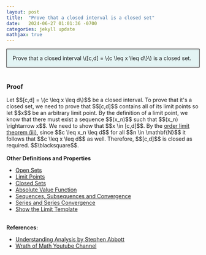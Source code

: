 ```yaml
---
layout: post
title:  "Prove that a closed interval is a closed set"
date:   2024-06-27 01:01:36 -0700
categories: jekyll update
mathjax: true
---
```

<div style="background-color: #E3F4F4; padding: 15px 15px 15px 15px; border:1px solid black;">
  Prove that a closed interval \([c,d] = \{c \leq x \leq d\}\) is a closed set.
</div>
<br>
<!------------------------------------------------------------------------------------>
<h3>Proof</h3>
Let $$[c,d] = \{c \leq x \leq d\}$$ be a closed interval. To prove that it's a closed set, we need to prove that $$[c,d]$$ contains all of its limit points so let $$x$$ be an arbitrary limit point. By the definition of a limit point, we know that there must exist a sequence $$(x_n)$$ such that $$(x_n) \rightarrow x$$. We need to show that $$x \in [c,d]$$. 
By the <a href="https://strncat.github.io/jekyll/update/2024/06/02/analysis-seq-order-limit-theorem.html">order limit theorem (iii)</a>, since $$c \leq x_n \leq d$$ for all $$n \in \mathbf{N}$$ it follows that $$c \leq x \leq d$$ as well. Therefore, $$[c,d]$$ is closed as required. $$\blacksquare$$.
<br>
<br>
<!------------------------------------------------------------------------------------>
<b>Other Definitions and Properties</b>
<ul>
<li><a href="https://strncat.github.io/jekyll/update/2024/06/22/analysis-sets-open.html">Open Sets</a></li>
<li><a href="https://strncat.github.io/jekyll/update/2024/06/24/analysis-sets-limit-points.html">Limit Points</a></li>
<li><a href="https://strncat.github.io/jekyll/update/2024/06/25/analysis-sets-closed.html">Closed Sets</a></li>	
<li><a href="https://strncat.github.io/jekyll/update/2024/05/26/analysis-absolute-value-properties.html">Absolute Value Function</a></li>
<li><a href="https://strncat.github.io/jekyll/update/2024/05/21/analysis-seq-definitions.html">Sequences, Subsequences and Convergence</a></li>
<li><a href="https://strncat.github.io/jekyll/update/2024/06/10/analysis-series-definitions.html">Series and Series Convergence</a></li>
<li><a href="https://strncat.github.io/jekyll/update/2024/05/12/analysis-seq-limit-template.html">Show the Limit Template</a></li>
</ul>
<br>
<!------------------------------------------------------------------------------------>
<b>References:</b>
<ul>
<li><a href="https://www.amazon.com/Understanding-Analysis-Undergraduate-Texts-Mathematics/dp/1493927116">Understanding Analysis by Stephen Abbott</a></li>
<li><a href="https://www.youtube.com/watch?v=Mh1noyFVNVg">Wrath of Math Youtube Channel</a></li>
</ul>